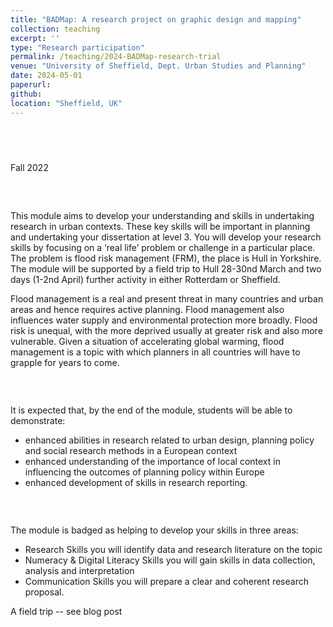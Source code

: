 ```yaml
---
title: "BADMap: A research project on graphic design and mapping"
collection: teaching
excerpt: ''
type: "Research participation"
permalink: /teaching/2024-BADMap-research-trial
venue: "University of Sheffield, Dept. Urban Studies and Planning"
date: 2024-05-01
paperurl: 
github: 
location: "Sheffield, UK"
---
```


## <span style="color:white">Module Instructor</span>
Fall 2022


### <span style="color:white">Module Aims</span>
This module aims to develop your understanding and skills in undertaking research in urban contexts. These key skills will be important in planning and undertaking your dissertation at level 3. You will develop your research skills by focusing on a ‘real life’ problem or challenge in a particular place. The problem is flood risk management (FRM), the place is Hull in Yorkshire. The module will be supported by a field trip to Hull 28-30nd March and two days (1-2nd April) further activity in either Rotterdam or Sheffield.  

Flood management is a real and present threat in many countries and urban areas and hence requires active planning. Flood management also influences water supply and environmental protection more broadly. Flood risk is unequal, with the more deprived usually at greater risk and also more vulnerable. Given a situation of accelerating global warming, flood management is a topic with which planners in all countries will have to grapple for years to come. 


### <span style="color:white">Learning Outcomes</span>
It is expected that, by the end of the module, students will be able to demonstrate:
- enhanced abilities in research related to urban design, planning policy and social research methods in a European context
- enhanced understanding of the importance of local context in influencing the outcomes of planning policy within Europe
- enhanced development of skills in research reporting.


### <span style="color:white">Skills Development</span>
The module is badged as helping to develop your skills in three areas:
- Research Skills you will identify data and research literature on the topic 
- Numeracy & Digital Literacy Skills you will gain skills in data collection, analysis and interpretation 
- Communication Skills you will prepare a clear and coherent research proposal. 


A field trip -- see blog post 
